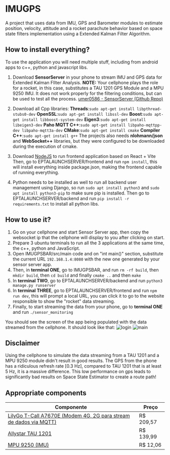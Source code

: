 # IMUGPS
A project that uses data from IMU, GPS and Barometer modules to estimate position, velocity, attitude and a rocket parachute behavior based on space state filters implementation using a Extended Kalman Filter Algorithm.

## How to install everything?
To use the application you will need multiple stuff, including from android apps to c++, python and javascript libs.

 1. Download **SensorServer** in your phone to stream IMU and GPS data for Extended Kalman FIlter Analysis.
    **NOTE:** Your cellphone plays the role for a rocket, in this case, substitutes a TAU 1201 GPS Module and a MPU 9250 IMU. It does not work properly for the filtering conditions, but can be used to test all the process.
	 [umer0586 - SensorServer (Github Repo)](https://github.com/umer0586/SensorServer)
	 
 3. Download all Cpp libraries:
**Threads**:`sudo apt-get install libpthread-stubs0-dev`
**OpenSSL**:`sudo apt-get install libssl-dev`
**Boost**:`sudo apt-get install libboost-system-dev`
**Eigen3**:`sudo apt-get install libeigen3-dev`
**Paho MQTT C++**:`sudo apt-get install libpaho-mqttpp-dev libpaho-mqtt3a-dev`
**CMake**:`sudo apt-get install cmake`
**Compiler C++**:`sudo apt-get install g++`
The projects also needs **nlohmann/json** and **WebSocket++** libraries, but they were configured to be downloaded during the execution of cmake.

 5. Download [NodeJS](https://nodejs.org/) to run frontend application based on React + Vite
	 Then, go to EPTALAUNCHSERVER/frontend and run `npm install`, this will install everything inside package.json, making the frontend capable of running everything.
	
 6. Python needs to be installed as well to run all backend user management using Django, so run `sudo apt install python3` and `sudo apt install python3-pip` to make sure pip is installed.
	 Then go to EPTALAUNCHSERVER/backend and run `pip install -r requirements.txt` to install all python libs.

## How to use it?

 1. Go on your cellphone and start Sensor Server app, then copy the websocket ip that the cellphone will display to you after clicking on start.
 2. Prepare 3 ubuntu terminals to run all the 3 applications at the same time, the c++, python and JavaScript.
 3. Open IMUGPSBAR/src/main code and on "int main()" section, substitute the current URL `192.168.1.4:8080` with the new one generated by your sensor server app.
 4. Then, in **terminal ONE**, go to IMUGPSBAR, and run `rm -rf build`, then `mkdir build`, then `cd build` and finally `cmake ..` and then `make`
 5. In **terminal TWO**, go to EPTALAUNCHSERVER/backend and run `python3 manage.py runserver`
 6. In **terminal THREE**, go to EPTALAUNCHSERVER/frontend and run `npm run dev`, this will prompt a local URL, you can click it to go to the website responsible to show the "rocket" data streaming.
 7. Finally, to start streaming the data from your phone, go to **terminal ONE** and run `./sensor_monitoring`
 
 You should see the screen of the app being populated with the data streamed from the cellphone. It should look like that:
![login](https://github.com/user-attachments/assets/6062f6f5-a925-4231-8431-43bcf62d43a7)
![main](https://github.com/user-attachments/assets/852eb18f-2b5c-446e-ad89-275e6968216d)

 ## Disclaimer
Using the cellphone to simulate the data streaming from a TAU 1201 and a MPU 9250 module didn't result in good results. The GPS from the phone has a ridiculous refresh rate [0.3 Hz], compared to TAU 1201 that is at least 5 Hz, it is a massive difference. 
This low performance on gps leads to significantly bad results on Space State Estimator to create a route path!

## Appropriate components

|Componente| Preço |
|--|--|
| [LilyGo T-Call A7670E (Modem 4G, 2G para stream de dados via MQTT)](https://pt.aliexpress.com/item/1005008308661519.html?src=google&pdp_npi=4@dis!BRL!241.80!209.66!!!!!@!12000044567251667!ppc!!!&src=google&albch=shopping&acnt=768-202-3196&isdl=y&slnk=&plac=&mtctp=&albbt=Google_7_shopping&aff_platform=google&aff_short_key=UneMJZVf&gclsrc=aw.ds&&albagn=888888&&ds_e_adid=&ds_e_matchtype=&ds_e_device=c&ds_e_network=x&ds_e_product_group_id=&ds_e_product_id=pt1005008308661519&ds_e_product_merchant_id=107688876&ds_e_product_country=BR&ds_e_product_language=pt&ds_e_product_channel=online&ds_e_product_store_id=&ds_url_v=2&albcp=21106536414&albag=&isSmbAutoCall=false&needSmbHouyi=false&gad_source=1&gclid=CjwKCAiAzPy8BhBoEiwAbnM9O-S69O-FxePB9MVHXYg27ltqMeTAid3u3O52nlinMTM8azi1eSOJHxoCk1gQAvD_BwE) | R$ 209,57 |
| [Allystar TAU 1201](https://pt.aliexpress.com/item/1005004364185318.html) | R$ 139,99 |
| [MPU 9250 (IMU)](https://pt.aliexpress.com/item/1005006318431209.html?src=google&pdp_npi=4@dis!BRL!37.19!12.16!!!!!@!12000036741443813!ppc!!!&src=google&albch=shopping&acnt=768-202-3196&isdl=y&slnk=&plac=&mtctp=&albbt=Google_7_shopping&aff_platform=google&aff_short_key=UneMJZVf&gclsrc=aw.ds&&albagn=888888&&ds_e_adid=&ds_e_matchtype=&ds_e_device=c&ds_e_network=x&ds_e_product_group_id=&ds_e_product_id=pt1005006318431209&ds_e_product_merchant_id=5089736139&ds_e_product_country=BR&ds_e_product_language=pt&ds_e_product_channel=online&ds_e_product_store_id=&ds_url_v=2&albcp=21106536414&albag=&isSmbAutoCall=false&needSmbHouyi=false&gad_source=1&gclid=CjwKCAiAzPy8BhBoEiwAbnM9O1pj5p0NZzBiHIB7lFiaEFBzFbAc7wOytZN0T7MJe00ljiCjP2tOeBoCA4YQAvD_BwE) | R$ 12,06 |
